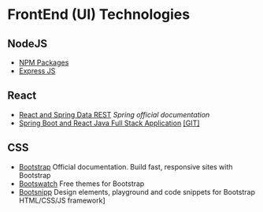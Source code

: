 # FrontEnd (UI) Technologies

## NodeJS
- [NPM Packages](https://www.npmjs.com)
- [Express JS](https://expressjs.com)

## React
- [React and Spring Data REST](https://spring.io/guides/tutorials/react-and-spring-data-rest/) *Spring official documentation*
- [Spring Boot and React Java Full Stack Application](https://www.springboottutorial.com/spring-boot-react-full-stack-crud-maven-application) [[GIT]](https://github.com/in28minutes/spring-boot-react-fullstack-examples/tree/master/spring-boot-react-crud-full-stack-with-maven)

## CSS
- [Bootstrap](https://getbootstrap.com/) Official documentation. Build fast, responsive sites with Bootstrap
- [Bootswatch](https://bootswatch.com/) Free themes for Bootstrap
- [Bootsnipp](https://bootsnipp.com/) Design elements, playground and code snippets for Bootstrap HTML/CSS/JS framework]
